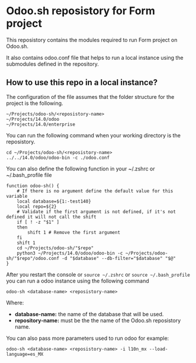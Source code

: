 # Odoo.sh reposistory for Form project

This reposistory contains the modules required to run Form project on Odoo.sh.

It also contains odoo.conf file that helps to run a local instance using the submodules defined in the repository.

## How to use this repo in a local instance?

The configuration of the file assumes that the folder structure for the project is the following.

```shell-script
~/Projects/odoo-sh/<reposistory-name>
~/Projects/14.0/odoo
~/Projects/14.0/enterprise
```

You can run the following command when your working directory is the reposistory.

```shell-script
cd ~/Projects/odoo-sh/<reposistory-name>
../../14.0/odoo/odoo-bin -c ./odoo.conf
```

You can also define the following function in your ~/.zshrc or ~/.bash_profile file

```shell-script
function odoo-sh() {
    # If there is no argument define the default value for this variable
    local database=${1:-test140}
    local repo=${2}
    # Validate if the first argument is not defined, if it's not defined it will not call the shift
    if [ ! -z "$1" ]
    then
        shift 1 # Remove the first argument
    fi
    shift 1
    cd ~/Projects/odoo-sh/"$repo"
    python3 ~/Projects/14.0/odoo/odoo-bin -c ~/Projects/odoo-sh/"$repo"/odoo.conf -d "$database" --db-filter="$database" "$@"
}
```

After you restart the console or `source ~/.zshrc` or `source ~/.bash_profile` you can run a odoo instance using the following command

```shell-script
odoo-sh <database-name> <reposistory-name>
```

Where:
- **database-name:** the name of the database that will be used.
- **repository-name:** must be the the name of the Odoo.sh reposistory name.

You can also pass more parameters used to run odoo for example:

```shell-script
odoo-sh <database-name> <reposistory-name> -i l10n_mx --load-language=es_MX
```
